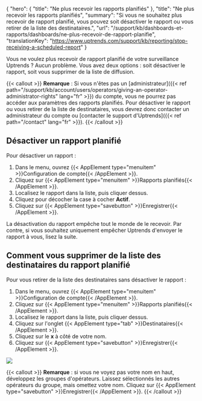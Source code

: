 {
  "hero": {
    "title": "Ne plus recevoir les rapports planifiés"
  },
  "title": "Ne plus recevoir les rapports planifiés",
  "summary": "Si vous ne souhaitez plus recevoir de rapport planifié, vous pouvez soit désactiver le rapport ou vous retirer de la liste des destinataires.",
  "url": "/support/kb/dashboards-et-rapports/dashboards/ne-plus-recevoir-de-rapport-planifie",
  "translationKey": "https://www.uptrends.com/support/kb/reporting/stop-receiving-a-scheduled-report"
}

Vous ne voulez plus recevoir de rapport planifié de votre surveillance Uptrends ? Aucun problème. Vous avez deux options : soit désactiver le rapport, soit vous supprimer de la liste de diffusion.

{{< callout >}}
**Remarque** : Si vous n'êtes pas un [administrateur]({{< ref path="/support/kb/account/users/operators/giving-an-operator-administrator-rights" lang="fr" >}}) du compte, vous ne pourrez pas accéder aux paramètres des rapports planifiés. Pour désactiver le rapport ou vous retirer de la liste de destinataires, vous devrez donc contacter un administrateur du compte ou [contacter le support d'Uptrends]({{< ref path="/contact" lang="fr" >}}).
{{< /callout >}}

## Désactiver un rapport planifié

Pour désactiver un rapport :

1. Dans le menu, ouvrez {{< AppElement type="menuitem" >}}Configuration de compte{{< /AppElement >}}.
2. Cliquez sur {{< AppElement type="menuitem" >}}Rapports planifiés{{< /AppElement >}}.
3. Localisez le rapport dans la liste, puis cliquer dessus.
4. Cliquez pour décocher la case à cocher **Actif**.
5. Cliquez sur {{< AppElement type="savebutton" >}}Enregistrer{{< /AppElement >}}.

La désactivation du rapport empêche tout le monde de le recevoir. Par contre, si vous souhaitez uniquement empêcher Uptrends d'envoyer le rapport à vous, lisez la suite.

## Comment vous supprimer de la liste des destinataires du rapport planifié

Pour vous retirer de la liste des destinataires sans désactiver le rapport :

1. Dans le menu, ouvrez {{< AppElement type="menuitem" >}}Configuration de compte{{< /AppElement >}}.
2. Cliquez sur {{< AppElement type="menuitem" >}}Rapports planifiés{{< /AppElement >}}.
3. Localisez le rapport dans la liste, puis cliquer dessus.
4. Cliquez sur l'onglet {{< AppElement type="tab" >}}Destinataires{{< /AppElement >}}.
5. Cliquez sur le **x** à côté de votre nom.
6. Cliquez sur {{< AppElement type="savebutton" >}}Enregistrer{{< /AppElement >}}.

![](/img/content/3e124575-04bc-4399-b303-6fb6670c4f33.png)

{{< callout >}}
**Remarque** : si vous ne voyez pas votre nom en haut, développez les groupes d'opérateurs. Laissez sélectionnés les autres opérateurs du groupe, mais omettez votre nom. Cliquez sur {{< AppElement type="savebutton" >}}Enregistrer{{< /AppElement >}}.
{{< /callout >}}
